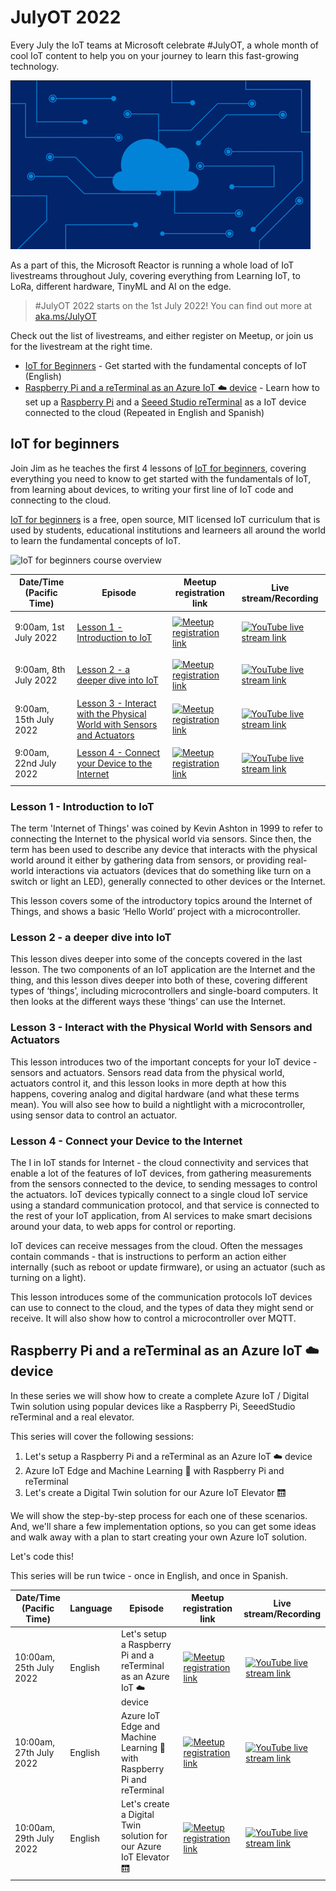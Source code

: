 # JulyOT 2022

Every July the IoT teams at Microsoft celebrate #JulyOT, a whole month of cool IoT content to help you on your journey to learn this fast-growing technology.

[![An animated cloud with July O T  on it](./img/julyot.gif)](https://aka.ms/julyot)

As a part of this, the Microsoft Reactor is running a whole load of IoT livestreams throughout July, covering everything from Learning IoT, to LoRa, different hardware, TinyML and AI on the edge.

> #JulyOT 2022 starts on the 1st July 2022! You can find out more at [aka.ms/JulyOT](https://aka.ms/JulyOT)

Check out the list of livestreams, and either register on Meetup, or join us for the livestream at the right time.

* [IoT for Beginners](#iot-for-beginners) - Get started with the fundamental concepts of IoT (English)
* [Raspberry Pi and a reTerminal as an Azure IoT ☁️ device](#raspberry-pi-and-a-reterminal-as-an-azure-iot-☁️-device) - Learn how to set up a [Raspberry Pi](https://www.raspberrypi.com) and a [Seeed Studio reTerminal](https://www.seeedstudio.com/ReTerminal-with-CM4-p-4904.html?queryID=d7bb958545d0b2279c552472a25027ec&objectID=4904&indexName=bazaar_retailer_products) as a IoT device connected to the cloud (Repeated in English and Spanish)

## IoT for beginners

Join Jim as he teaches the first 4 lessons of [IoT for beginners](https://aka.ms/iot-beginners), covering everything you need to know to get started with the fundamentals of IoT, from learning about devices, to writing your first line of IoT code and connecting to the cloud.

[IoT for beginners](https://aka.ms/iot-beginners) is a free, open source, MIT licensed IoT curriculum that is used by students, educational institutions and learneers all around the world to learn the fundamental concepts of IoT.

![IoT for beginners course overview](https://github.com/microsoft/IoT-For-Beginners/raw/main/sketchnotes/Roadmap.jpg)

| Date/Time (Pacific Time) | Episode | Meetup registration link | Live stream/Recording |
| ---- | ------- | ------------------------ | ----------- |
| 9:00am, 1st July 2022 | [Lesson 1 - Introduction to IoT](#lesson-1---introduction-to-iot) | <a href="https://www.meetup.com/Microsoft-Reactor-Redmond/events/286453689"><img src="https://raw.githubusercontent.com/jimbobbennett/ColoredBadges/main/svg/social/meetup.svg" alt="Meetup registration link" style="vertical-align:top; margin:6px 4px"></a> | <a href="https://aka.ms/IoTforbeginnersLess1"><img src="https://raw.githubusercontent.com/jimbobbennett/ColoredBadges/main/svg/streaming/youtube.svg" alt="YouTube live stream link" style="vertical-align:top; margin:6px 4px"></a> |
| 9:00am, 8th July 2022 | [Lesson 2 - a deeper dive into IoT](#lesson-2---a-deeper-dive-into-iot) | <a href="https://www.meetup.com/microsoft-reactor-redmond/events/286453697"><img src="https://raw.githubusercontent.com/jimbobbennett/ColoredBadges/main/svg/social/meetup.svg" alt="Meetup registration link" style="vertical-align:top; margin:6px 4px"></a> | <a href="https://aka.ms/IoTforbeginnersLess2"><img src="https://raw.githubusercontent.com/jimbobbennett/ColoredBadges/main/svg/streaming/youtube.svg" alt="YouTube live stream link" style="vertical-align:top; margin:6px 4px"></a> |
| 9:00am, 15th July 2022 | [Lesson 3 - Interact with the Physical World with Sensors and Actuators](#lesson-3---interact-with-the-physical-world-with-sensors-and-actuators) | <a href="https://www.meetup.com/Microsoft-Reactor-Redmond/events/286468546"><img src="https://raw.githubusercontent.com/jimbobbennett/ColoredBadges/main/svg/social/meetup.svg" alt="Meetup registration link" style="vertical-align:top; margin:6px 4px"></a> | <a href="https://aka.ms/IoTforbeginnersLess3"><img src="https://raw.githubusercontent.com/jimbobbennett/ColoredBadges/main/svg/streaming/youtube.svg" alt="YouTube live stream link" style="vertical-align:top; margin:6px 4px"></a> |
| 9:00am, 22nd July 2022 | [Lesson 4 - Connect your Device to the Internet](#lesson-4---connect-your-device-to-the-internet) | <a href="https://www.meetup.com/Microsoft-Reactor-Redmond/events/286453730"><img src="https://raw.githubusercontent.com/jimbobbennett/ColoredBadges/main/svg/social/meetup.svg" alt="Meetup registration link" style="vertical-align:top; margin:6px 4px"></a> | <a href="https://aka.ms/IoTforbeginnersLess4"><img src="https://raw.githubusercontent.com/jimbobbennett/ColoredBadges/main/svg/streaming/youtube.svg" alt="YouTube live stream link" style="vertical-align:top; margin:6px 4px"></a> |

### Lesson 1 - Introduction to IoT

The term 'Internet of Things' was coined by Kevin Ashton in 1999 to refer to connecting the Internet to the physical world via sensors. Since then, the term has been used to describe any device that interacts with the physical world around it either by gathering data from sensors, or providing real-world interactions via actuators (devices that do something like turn on a switch or light an LED), generally connected to other devices or the Internet.
 
This lesson covers some of the introductory topics around the Internet of Things, and shows a basic ‘Hello World’ project with a microcontroller.

### Lesson 2 - a deeper dive into IoT

This lesson dives deeper into some of the concepts covered in the last lesson. The two components of an IoT application are the Internet and the thing, and this lesson dives deeper into both of these, covering different types of ‘things’, including microcontrollers and single-board computers. It then looks at the  different ways these ‘things’ can use the Internet.

### Lesson 3 - Interact with the Physical World with Sensors and Actuators

This lesson introduces two of the important concepts for your IoT device - sensors and actuators. Sensors read data from the physical world, actuators control it, and this lesson looks in more depth at how this happens, covering analog and digital hardware (and what these terms mean). You will also see how to build a nightlight with a microcontroller, using sensor data to control an actuator.

### Lesson 4 - Connect your Device to the Internet

The I in IoT stands for Internet - the cloud connectivity and services that enable a lot of the features of IoT devices, from gathering measurements from the sensors connected to the device, to sending messages to control the actuators. IoT devices typically connect to a single cloud IoT service using a standard communication protocol, and that service is connected to the rest of your IoT application, from AI services to make smart decisions around your data, to web apps for control or reporting.
 
IoT devices can receive messages from the cloud. Often the messages contain commands - that is instructions to perform an action either internally (such as reboot or update firmware), or using an actuator (such as turning on a light).
 
This lesson introduces some of the communication protocols IoT devices can use to connect to the cloud, and the types of data they might send or receive. It will also show how to control a microcontroller over MQTT.

## Raspberry Pi and a reTerminal as an Azure IoT ☁️ device

In these series we will show how to create a complete Azure IoT / Digital Twin solution using popular devices like a Raspberry Pi, SeeedStudio reTerminal and a real elevator. 

This series will cover the following sessions:

1. Let's setup a Raspberry Pi and a reTerminal as an Azure IoT ☁️ device
1. Azure IoT Edge and Machine Learning 🧠 with Raspberry Pi and reTerminal 
1. Let's create a Digital Twin solution for our Azure IoT Elevator 🛗

We will show the step-by-step process for each one of these scenarios. And, we'll share a few implementation options, so you can get some ideas and walk away with a plan to start creating your own Azure IoT solution.

Let's code this!

This series will be run twice - once in English, and once in Spanish.

| Date/Time (Pacific Time) | Language | Episode | Meetup registration link | Live stream/Recording |
| ---- | -- | ------- | ------------------------ | ----------- |
| 10:00am, 25th July 2022 | English | Let's setup a Raspberry Pi and a reTerminal as an Azure IoT ☁️ device | <a href="https://www.meetup.com/microsoft-reactor-toronto/events/286473772"><img src="https://raw.githubusercontent.com/jimbobbennett/ColoredBadges/main/svg/social/meetup.svg" alt="Meetup registration link" style="vertical-align:top; margin:6px 4px"></a> | <a href=""><img src="https://raw.githubusercontent.com/jimbobbennett/ColoredBadges/main/svg/streaming/youtube.svg" alt="YouTube live stream link" style="vertical-align:top; margin:6px 4px"></a> |
| 10:00am, 27th July 2022 | English | Azure IoT Edge and Machine Learning 🧠 with Raspberry Pi and reTerminal | <a href="https://www.meetup.com/microsoft-reactor-toronto/events/286473800"><img src="https://raw.githubusercontent.com/jimbobbennett/ColoredBadges/main/svg/social/meetup.svg" alt="Meetup registration link" style="vertical-align:top; margin:6px 4px"></a> | <a href=""><img src="https://raw.githubusercontent.com/jimbobbennett/ColoredBadges/main/svg/streaming/youtube.svg" alt="YouTube live stream link" style="vertical-align:top; margin:6px 4px"></a> |
| 10:00am, 29th July 2022 | English | Let's create a Digital Twin solution for our Azure IoT Elevator 🛗 | <a href="https://www.meetup.com/microsoft-reactor-toronto/events/286473825"><img src="https://raw.githubusercontent.com/jimbobbennett/ColoredBadges/main/svg/social/meetup.svg" alt="Meetup registration link" style="vertical-align:top; margin:6px 4px"></a> | <a href=""><img src="https://raw.githubusercontent.com/jimbobbennett/ColoredBadges/main/svg/streaming/youtube.svg" alt="YouTube live stream link" style="vertical-align:top; margin:6px 4px"></a> |

